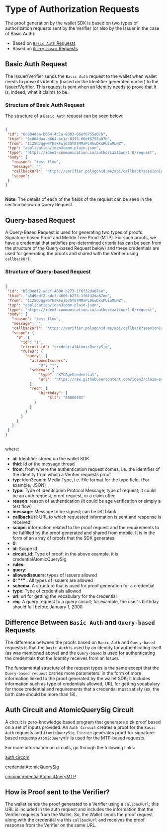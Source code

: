 # Type of Authorization Requests 
 
The proof generation by the wallet SDK is based on two types of authorization requests sent by the Verifier (or also by the Issuer in the case of Basic Auth):
 
- Based on [`Basic Auth` Requests](../../../../verifier/verification-library/request-api-guide.md#basic-auth-request)
- Based on [`Query-based` Requests](../../../../verifier/verification-library/request-api-guide.md#query-based-request)
 
## Basic Auth Request
 
The Issuer/Verifier sends the `Basic Auth` request to the wallet when wallet needs to prove its identity (based on the Identifier generated earlier) to the Issuer/Verifier. This request is sent when an Identity needs to prove that it is, indeed, what it claims to be. 
 
### Structure of Basic Auth Request
 
The structure of a `Basic Auth` request can be seen below:
 
```json
 
{
 "id": "6c004daa-b664-4c1a-8393-66ef6755a07b",
 "thid": "6c004daa-b664-4c1a-8393-66ef6755a07b",
 "from": "1125GJqgw6YEsKFwj63GY87MMxPL9kwDKxPUiwMLNZ",
 "typ": "application/iden3comm-plain-json",
 "type": "https://iden3-communication.io/authorization/1.0/request",
 "body": {
   "reason": "test flow",
   "message": "",
   "callbackUrl": "https://verifier.polygonid.me/api/callback?sessionId=95209",
   "scope":
 }
}
 
```
**Note**: The details of each of the fields of the request can be seen in the section below on Query Request.
 
## Query-based Request
 
A Query-Based Request is used for generating two types of proofs: Signature-based Proof and Merkle Tree Proof (MTP). For such proofs, we have a credential that satisfies pre-determined criteria (as can be seen from the structure of the Query-based Request below) and these credentials are used for generating the proofs and shared with the Verifier using `callbackUrl`.
 
### Structure of Query-based Request
 
 
```json
 
{
 "id": "b5d9edf2-adcf-4600-b273-1f6f32da87ee",
 "thid": "b5d9edf2-adcf-4600-b273-1f6f32da87ee",
 "from": "1125GJqgw6YEsKFwj63GY87MMxPL9kwDKxPUiwMLNZ",
 "typ": "application/iden3comm-plain-json",
 "type": "https://iden3-communication.io/authorization/1.0/request",
 "body": {
   "reason": "test flow",
   "message": "",
   "callbackUrl": "https://verifier.polygonid.me/api/callback?sessionId=932469",
   "scope": {
     "0": {
       "id": "1",
       "circuit_id": "credentialAtomicQuerySig",
       "rules": {
         "query": {
           "allowedIssuers":
               "0": "*",
           "schema": {
               "type": "KYCAgeCredential",
               "url": "https://raw.githubusercontent.com/iden3/claim-schema-vocab/main/schemas/json-ld/kyc-v2.json-ld"
           },
           "req": {
               "birthday": {
                   "$lt": "20000101"
             }
           }
         }
       }
     }
   }
 }
}
 
```
where:
 
- **id**: Identifier stored on the wallet SDK
- **thid**: Id of the message thread
- **from**: from where the authentication request comes, i.e. the identifier of the identity from which a Verifier requests proof
- **typ**: iden3comm Media Type, i.e. File format for the type field. (For example, JSON)
- **type**: Type of iden3comm Protocol Message; type of request; it could be an auth request, proof request, or a claim offer
- **reason**: reason of authentication (it could be age verification or simply a test flow)
- **message**: Message to be signed; can be left blank
- **callbackUrl**: URL to which requested information is sent and response is received
- **scope**: information related to the proof request and the requirements to be fulfilled by the proof generated and shared from mobile. It is in the form of an array of proofs that the SDK generates.
- **0**:
- **id**: Scope id
- **circuit_id**: Type of proof; in the above example, it is credentialAtomicQuerySig.
- **rules**:
- **query**:
- **allowedissuers**: types of Issuers allowed
- **0: "*"** : All types of Issuers are allowed
- **schema**: A structure that is used for proof generation for a credential
- **type**: Type of credentials allowed
- **url**: url for getting the vocabulary for the credential
- **req**: A query request to a query circuit; for example, the user's birthday should fall before January 1, 2000
 
## Difference Between `Basic Auth` and `Query-based` Requests
 
The difference between the proofs based on `Basic Auth` and `Query-based` requests is that the `Basic Auth` is used by an identity for authenticating itself (as was mentioned above) and the `Query-based` is used for authenticating the credentials that the Identity receives from an Issuer.
 
The fundamental structure of the request types is the same except that the `Query-based request` carries more parameters: in the form of more information linked to the proof generated by the wallet SDK; it includes information such as type of credentials allowed, URL for getting vocabulary for those credential and requirements that a credential must satisfy (ex, the birth date should be more than 18).
 
## Auth Circuit and AtomicQuerySig Circuit
 
A circuit is zero-knowledge based program that generates a zk proof based on a set of inputs provided. An `Auth Circuit` creates a proof for the `Basic Auth` requests and `AtomicQuerySig Circuit` generates proof for signature-based requests `AtomicQueryMTP` is used for the MTP-based requests.
 
For more information on circuits, go through the following links:
 
 
[auth circom](https://github.com/iden3/circuits/blob/master/circuits/auth.circom)
 
[credentialAtomicQuerySig](https://github.com/iden3/circuits/blob/master/circuits/credentialAtomicQuerySig.circom)
 
[circomcredentialAtomicQueryMTP](https://github.com/iden3/circuits/blob/master/circuits/credentialAtomicQueryMTP.circom)
 
## How is Proof sent to the Verifier?
 
The wallet sends the proof generated to a Verifier using a `callbackUrl`; this URL is included in the auth request and includes the information that the Verifier requests from the Wallet. So, the Wallet sends the proof request along with the credential via this `callbackUrl` and receives the proof response from the Verifier on the same URL.
